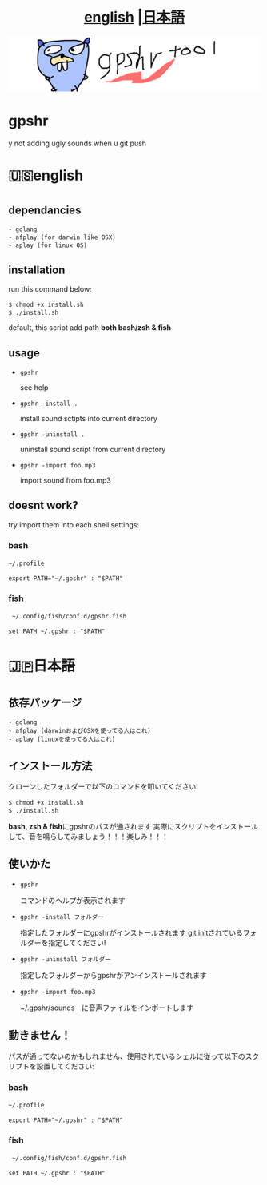 
<h1 align="center"> <a href="#english">english</a> |<a href="#japanese">日本語</a></h1>

![README LOGO](_img/bak.png)
# gpshr

y not adding ugly sounds when u git push

<h1 align="left" id="english"> 🇺🇸english<h1>

## dependancies

    - golang
    - afplay (for darwin like OSX)
    - aplay (for linux OS)

## installation

run this command below:

```
$ chmod +x install.sh
$ ./install.sh
```
default, this script add path **both bash/zsh & fish**

## usage

- ```gpshr``` 

    see help

- ```gpshr -install .``` 

    install sound sctipts into current directory

- ```gpshr -uninstall .``` 

    uninstall sound script from current directory

- ```gpshr -import foo.mp3``` 

    import sound from foo.mp3


## doesnt work? 
try import them into each shell settings:
### bash

``` ~/.profile ```

``` 
export PATH="~/.gpshr" : "$PATH" 
```

### fish
    
``` ~/.config/fish/conf.d/gpshr.fish```

``` 
set PATH ~/.gpshr : "$PATH" 
```


<h1 align="left" id="japanese"> 🇯🇵日本語<h1>

## 依存パッケージ

    - golang
    - afplay (darwinおよびOSXを使ってる人はこれ)
    - aplay (linuxを使ってる人はこれ)

## インストール方法

クローンしたフォルダーで以下のコマンドを叩いてください:

```
$ chmod +x install.sh
$ ./install.sh
```
**bash, zsh & fish**にgpshrのパスが通されます
実際にスクリプトをインストールして、音を鳴らしてみましょう！！！楽しみ！！！

## 使いかた

- ```gpshr``` 

    コマンドのヘルプが表示されます

- ```gpshr -install フォルダー``` 

    指定したフォルダーにgpshrがインストールされます
    git initされているフォルダーを指定してください!

- ```gpshr -uninstall フォルダー``` 

    指定したフォルダーからgpshrがアンインストールされます

- ```gpshr -import foo.mp3``` 

    ~/.gpshr/sounds　に音声ファイルをインポートします


## 動きません！
パスが通ってないのかもしれません、使用されているシェルに従って以下のスクリプトを設置してください:
### bash

``` ~/.profile ```

``` 
export PATH="~/.gpshr" : "$PATH" 
```

### fish
    
``` ~/.config/fish/conf.d/gpshr.fish```

``` 
set PATH ~/.gpshr : "$PATH" 
```